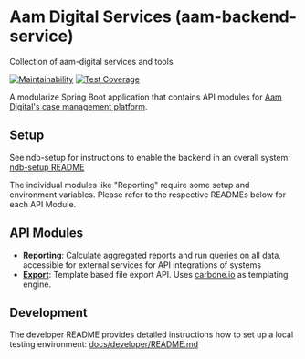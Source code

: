 # Aam Digital Services (aam-backend-service)

Collection of aam-digital services and tools

[![Maintainability](https://api.codeclimate.com/v1/badges/57213b5887a579196d6d/maintainability)](https://codeclimate.com/github/Aam-Digital/aam-services/maintainability) [![Test Coverage](https://api.codeclimate.com/v1/badges/57213b5887a579196d6d/test_coverage)](https://codeclimate.com/github/Aam-Digital/aam-services/test_coverage)

A modularize Spring Boot application that contains API modules for [Aam Digital's case management platform](https://github.com/Aam-Digital/ndb-core).

## Setup

See ndb-setup for instructions to enable the backend in an overall system: [ndb-setup README](https://github.com/Aam-Digital/ndb-setup?tab=readme-ov-file#api-integrations-and-sql-reports)

The individual modules like "Reporting" require some setup and environment variables. Please refer to the respective READMEs below for each API Module.

## API Modules

- **[Reporting](./docs/modules/reporting.md)**: Calculate aggregated reports and run queries on all data, accessible for external services for API integrations of systems
- **[Export](./docs/modules/export.md)**: Template based file export API. Uses [carbone.io](https://carbone.io) as templating engine.

## Development
The developer README provides detailed instructions how to set up a local testing environment: [docs/developer/README.md](docs/developer/README.md)